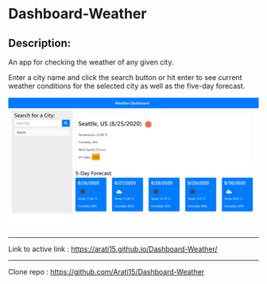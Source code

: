# Dashboard-Weather

## Description:

An app for checking the weather of any given city.

Enter a city name and click the search button or hit enter to see current weather conditions for the selected city as well as the five-day forecast.

![Weather Dashboard](./Assets/WD.PNG)

---

Link to active link : https://arati15.github.io/Dashboard-Weather/

---

Clone repo : https://github.com/Arati15/Dashboard-Weather